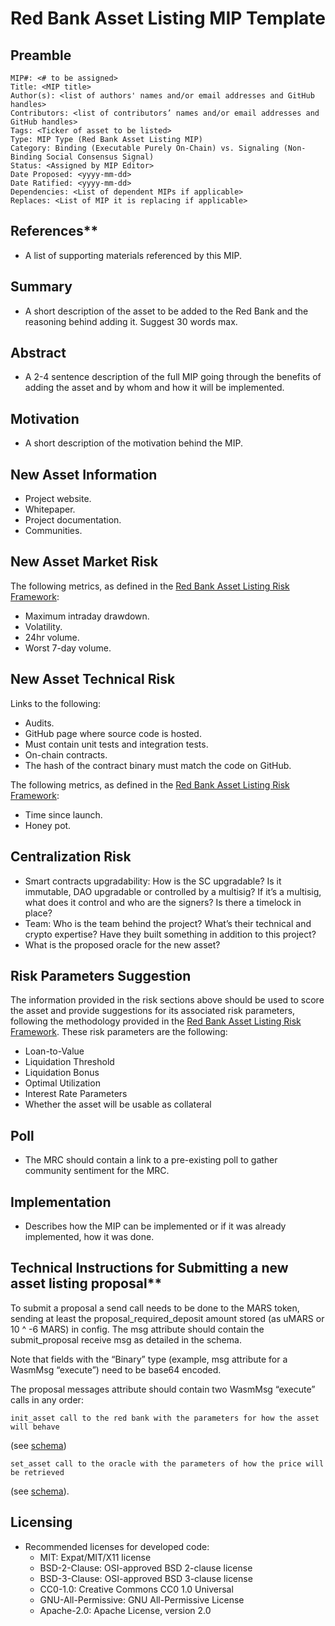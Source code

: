 # Red Bank Asset Listing MIP Template

## Preamble

    MIP#: <# to be assigned>
    Title: <MIP title>
    Author(s): <list of authors' names and/or email addresses and GitHub handles>
    Contributors: <list of contributors’ names and/or email addresses and GitHub handles>
    Tags: <Ticker of asset to be listed>
    Type: MIP Type (Red Bank Asset Listing MIP)
    Category: Binding (Executable Purely On-Chain) vs. Signaling (Non-Binding Social Consensus Signal)
    Status: <Assigned by MIP Editor>
    Date Proposed: <yyyy-mm-dd>
    Date Ratified: <yyyy-mm-dd>
    Dependencies: <List of dependent MIPs if applicable>
    Replaces: <List of MIP it is replacing if applicable>
 

## References**

* A list of supporting materials referenced by this MIP.

## Summary

* A short description of the asset to be added to the Red Bank and the reasoning behind adding it. Suggest 30 words max.

## Abstract

* A 2-4 sentence description of the full MIP going through the benefits of adding the asset and by whom and how it will be implemented.


## Motivation

* A short description of the motivation behind the MIP.

## New Asset Information

* Project website.
* Whitepaper.
* Project documentation.
* Communities.

## New Asset Market Risk

The following metrics, as defined in the [Red Bank Asset Listing Risk Framework](https://github.com/mars-protocol/mips/Red-Bank-Asset-Listing-Framework.md):

* Maximum intraday drawdown.
* Volatility.
* 24hr volume.
* Worst 7-day volume.

## New Asset Technical Risk

Links to the following:

* Audits.
* GitHub page where source code is hosted.
* Must contain unit tests and integration tests.
* On-chain contracts.
* The hash of the contract binary must match the code on GitHub.

The following metrics, as defined in the [Red Bank Asset Listing Risk Framework](https://github.com/mars-protocol/mips/Red-Bank-Asset-Listing-Framework.md):

* Time since launch.
* Honey pot.

## Centralization Risk

* Smart contracts upgradability: How is the SC upgradable? Is it immutable, DAO upgradable or controlled by a multisig? If it’s a multisig, what does it control and who are the signers? Is there a timelock in place?
* Team: Who is the team behind the project? What’s their technical and crypto expertise? Have they built something in addition to this project?
* What is the proposed oracle for the new asset?

## Risk Parameters Suggestion

The information provided in the risk sections above should be used to score the asset and provide suggestions for its associated risk parameters, following the methodology provided in the [Red Bank Asset Listing Risk Framework](https://github.com/mars-protocol/mips/Red-Bank-Asset-Listing-Framework.md). These risk parameters are the following:

* Loan-to-Value
* Liquidation Threshold
* Liquidation Bonus
* Optimal Utilization
* Interest Rate Parameters
* Whether the asset will be usable as collateral

## Poll

* The MRC should contain a link to a pre-existing poll to gather community sentiment for the MRC.

## Implementation

* Describes how the MIP can be implemented or if it was already implemented, how it was done.

## Technical Instructions for Submitting a new asset listing proposal**

To submit a proposal a send call needs to be done to the MARS token, sending at least the proposal_required_deposit amount stored (as uMARS or 10 ^ -6 MARS) in config. The msg attribute should contain the submit_proposal receive msg as detailed in the schema.

Note that fields with the “Binary” type (example, msg attribute for a WasmMsg “execute”) need to be base64 encoded.

The proposal messages attribute should contain two WasmMsg “execute” calls in any order:


    init_asset call to the red bank with the parameters for how the asset will behave 
(see [schema](https://github.com/mars-protocol/mars-core/blob/4b877ae4bf352a42fd1d1506f054cce0cc824da3/contracts/mars-red-bank/schema/execute_msg.json#L43))


    set_asset call to the oracle with the parameters of how the price will be retrieved 
(see [schema](https://github.com/mars-protocol/mars-core/blob/4b877ae4bf352a42fd1d1506f054cce0cc824da3/contracts/mars-oracle/schema/execute_msg.json#L30)).

## Licensing

* Recommended licenses for developed code:
    * MIT: Expat/MIT/X11 license
    * BSD-2-Clause: OSI-approved BSD 2-clause license
    * BSD-3-Clause: OSI-approved BSD 3-clause license
    * CC0-1.0: Creative Commons CC0 1.0 Universal
    * GNU-All-Permissive: GNU All-Permissive License
    * Apache-2.0: Apache License, version 2.0